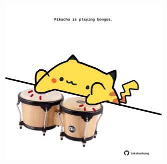 <!-- built at 25/05/2025, 15:00:32 UTC -->
<p align="center">
  <img width="500" height="500" src="./ReadmeImage.svg">
</p>
